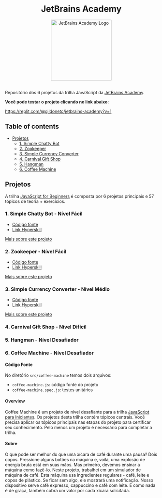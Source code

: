 <div align="center">
<h1>JetBrains Academy</h1>
<img src="https://www.jetbrains.com/academy/img/logo_academy.svg"  alt="JetBrains Academy Logo"  width="200">
</div><br>

Repositório dos 6 projetos da trilha JavaScript da [JetBrains Academy](https://hyperskill.org/tracks/32).

**Você pode testar o projeto clicando no link abaixo:**

https://replit.com/@gildoneto/jetbrains-academy?v=1

## Table of contents

- [Projetos](#projetos)
  - [1. Simple Chatty Bot](#1-simple-chatty-bot---nível-fácil)
  - [2. Zookeeper](#2-zookeeper---nível-fácil)
  - [3. Simple Currency Converter](#3-simple-currency-converter---nível-médio)
  - [4. Carnival Gift Shop](#4-carnival-gift-shop---nível-difícil)
  - [5. Hangman](#5-hangman---nível-desafiador)
  - [6. Coffee Machine](#6-coffee-machine---nível-desafiador)

## Projetos

A trilha [JavaScript for Beginners](https://hyperskill.org/tracks/32) é composta por 6 projetos principais e 57 tópicos de teoria + exercícios.

### 1. Simple Chatty Bot - Nível Fácil

- [Código fonte](./src/simple-chatty-bot/index.js)
- [Link Hyperskill](https://hyperskill.org/projects/221?track=32)

[Mais sobre este projeto](/src/simple-chatty-bot/README.md)

### 2. Zookeeper - Nível Fácil

- [Código fonte](./src/zookeeper/index.js)
- [Link Hyperskill](https://hyperskill.org/projects/225?track=32)

[Mais sobre este projeto](./src/zookeeper/README.md)

### 3. Simple Currency Converter - Nível Médio

- [Código fonte](./src/simple-currency-converter/index.js)
- [Link Hyperskill](https://hyperskill.org/projects/231?track=32)

[Mais sobre este projeto](./src/simple-currency-converter/README.md)

### 4. Carnival Gift Shop - Nível Difícil

### 5. Hangman - Nível Desafiador

### 6. Coffee Machine - Nível Desafiador

#### Código Fonte

No diretório `src/coffee-machine` temos dois arquivos:

- `coffee-machine.js`: código fonte do projeto
- `coffee-machine.spec.js`: testes unitários



#### Overview

Coffee Machine é um projeto de nível desafiante para a trilha [JavaScript para Iniciantes](https://hyperskill.org/tracks/32). Os projetos desta trilha contém tópicos centrais. Você precisa aplicar os tópicos principais nas etapas do projeto para certificar seu conhecimento. Pelo menos um projeto é necessário para completar a trilha.

#### Sobre

O que pode ser melhor do que uma xícara de café durante uma pausa? Dois copos. Pressione alguns botões na máquina e, voilà, uma explosão de energia bruta está em suas mãos. Mas primeiro, devemos ensinar a máquina como fazê-lo. Neste projeto, trabalhei em um simulador de máquina de café. Esta máquina usa ingredientes regulares - café, leite e copos de plástico. Se ficar sem algo, ele mostrará uma notificação. Nosso dispositivo serve café expresso, cappuccino e café com leite. E como nada é de graça, também cobra um valor por cada xícara solicitada.
